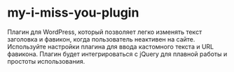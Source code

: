 # my-i-miss-you-plugin
Плагин для WordPress, который позволяет легко изменять текст заголовка и фавикон, когда пользователь неактивен на сайте. Используйте настройки плагина для ввода кастомного текста и URL фавикона. Плагин будет интегрироваться с jQuery для плавной работы и простоты использования.
